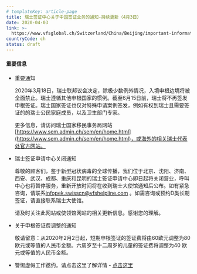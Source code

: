 ```yaml
---
# templateKey: article-page
title: 瑞士签证中心关于中国签证业务的通知-持续更新（4月3日）
date: 2020-04-03
link: >-
  https://www.vfsglobal.ch/Switzerland/China/Beijing/important-information.html
countryCode: ch
status: draft
---
```

<section class="content">

<div class="wrapper">

#### 重要信息

<div class="tourist_text">

*   重要通知

    2020年3月18日，瑞士联邦议会决定，除极少数例外情况，入境申根边境将被全面禁止。瑞士遵循其他申根国家的惯例。截至6月15日前，瑞士将不再签发申根签证。瑞士国家签证也仅对特殊申请案例签发，例如有权到瑞士且需要签证的的瑞士公民家庭成员，以及卫生部门专家。

    更多信息，请访问瑞士国家移民事务局网站[https://www.sem.admin.ch/sem/en/home.html](https://www.sem.admin.ch/sem/en/home.html)，或海外的相关瑞士代表处官方网站。

*   瑞士签证申请中心关闭通知

    尊敬的顾客们，鉴于新型冠状病毒的全球传播，我们位于北京、沈阳、济南、西安、武汉、成都、重庆和昆明的瑞士签证申请中心即日起将关闭营业，呼叫中心也将暂停服务，重新开放时间将在收到瑞士大使馆通知后公布。如有紧急咨询，请联系[infopek.swisscn@vfshelpline.com](mailto:infopek.swisscn@vfshelpline.com) 。如需咨询或预约D类长期签证，请直接联系瑞士大使馆。

    请及时关注此网站或使领馆网站的相关更新信息。感谢您的理解。

*   <span class="semibold">关于申根签证费调整的通知</span>

    敬请留意：从2020年2月2日起，短期申根签证的签证费将由60欧元调整为80欧元或等值的人民币金额。六周岁至十二周岁的儿童的签证费将调整为40 欧元或等值的人民币金额。

*   警惕虚假工作邀约。请点击这里了解详情 - [点击这里](Terms-and-conditions.html#a5)

</div>

</div>

</section>
